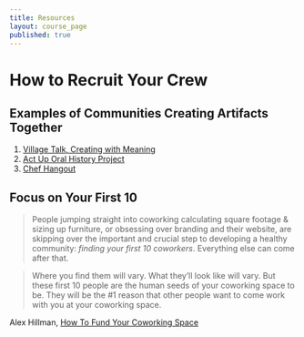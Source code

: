 ```yaml
---
title: Resources
layout: course_page
published: true
---
```


# How to Recruit Your Crew

## Examples of Communities Creating Artifacts Together

1. [Village Talk, Creating with Meaning](https://unhangout.media.mit.edu/event/villagetalk)
2. [Act Up Oral History Project](http://www.actuporalhistory.org/index1.html)
3. [Chef Hangout](http://www.chefhangout.com/how-it-works)


## Focus on Your First 10
>People jumping straight into coworking calculating square footage & sizing up furniture, or obsessing over branding and their website, are skipping over the important and crucial step to developing a healthy community: *finding your first 10 coworkers*. Everything else can come after that.
 
>Where you find them will vary. What they’ll look like will vary. But these first 10 people are the human seeds of your coworking space to be. They will be the #1 reason that other people want to come work with you at your coworking space.
 
Alex Hillman, [How To Fund Your Coworking Space](http://dangerouslyawesome.com/2011/09/how-to-fund-your-coworking-space/)
